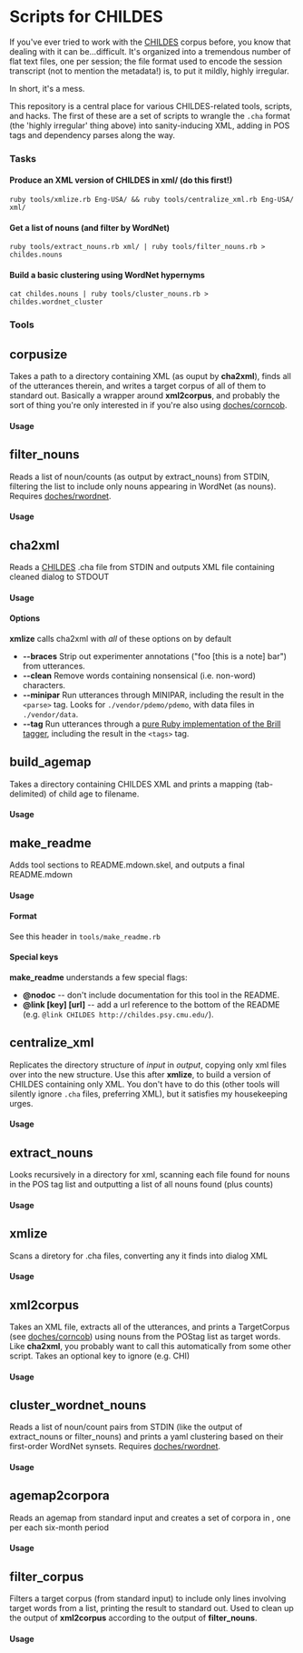 # Scripts for CHILDES

If you've ever tried to work with the [CHILDES][] corpus before, you know that dealing with it can be...difficult. It's
organized into a tremendous number of flat text files, one per session; the file format used to encode the session transcript (not to
mention the metadata!) is, to put it mildly, highly irregular. 

In short, it's a mess.

This repository is a central place for various CHILDES-related tools, scripts, and hacks. The first of these are a set of scripts to wrangle the `.cha` format (the 'highly irregular' thing above) into sanity-inducing XML, adding in POS tags and dependency parses along the way.

### Tasks

#### Produce an XML version of CHILDES in xml/ (do this first!)

    ruby tools/xmlize.rb Eng-USA/ && ruby tools/centralize_xml.rb Eng-USA/ xml/

#### Get a list of nouns (and filter by WordNet)

    ruby tools/extract_nouns.rb xml/ | ruby tools/filter_nouns.rb > childes.nouns

#### Build a basic clustering using WordNet hypernyms

    cat childes.nouns | ruby tools/cluster_nouns.rb > childes.wordnet_cluster

### Tools

## corpusize

Takes a path to a directory containing XML (as ouput by **cha2xml**),
finds all of the utterances therein, and writes a target corpus of
all of them to standard out. Basically a wrapper around **xml2corpus**,
and probably the sort of thing you're only interested in if you're also
using [doches/corncob][].

#### Usage





## filter\_nouns

Reads a list of noun/counts (as output by extract_nouns) from STDIN,
filtering the list to include only nouns appearing in WordNet (as nouns).
Requires [doches/rwordnet][].


#### Usage





## cha2xml

Reads a [CHILDES][] .cha file from STDIN and outputs XML file containing cleaned
dialog to STDOUT

#### Usage


#### Options

**xmlize** calls cha2xml with *all* of these options on by default

   + **--braces** Strip out experimenter annotations ("foo [this is a note] bar") from utterances.
   + **--clean** Remove words containing nonsensical (i.e. non-word) characters.
   + **--minipar** Run utterances through MINIPAR, including the result in the `<parse>` tag. Looks for `./vendor/pdemo/pdemo`, with data files in `./vendor/data`.
   + **--tag** Run utterances through a [pure Ruby implementation of the Brill tagger](http://rubygems.org/gems/rbtagger), including the result in the `<tags>` tag.




## build\_agemap

Takes a directory containing CHILDES XML and prints a 
mapping (tab-delimited) of child age to filename.

#### Usage





## make\_readme

Adds tool sections to README.mdown.skel, and outputs a final
README.mdown

#### Usage


#### Format

See this header in `tools/make_readme.rb`

#### Special keys

**make_readme** understands a few special flags:

   + **@nodoc** -- don't include documentation for this tool in the README.
   + **@link [key] [url]** -- add a url reference to the bottom of the README (e.g. `@link CHILDES http://childes.psy.cmu.edu/`).




## centralize\_xml

Replicates the directory structure of *input* in *output*, copying
only xml files over into the new structure. Use this after **xmlize**, 
to build a version of CHILDES containing only XML. You don't have to 
do this (other tools will silently ignore `.cha` files, preferring XML), 
but it satisfies my housekeeping urges.

#### Usage





## extract\_nouns

Looks recursively in a directory for xml, scanning each file found
for nouns in the POS tag list and outputting a list of all nouns
found (plus counts)

#### Usage





## xmlize

Scans a diretory for .cha files, converting any it finds into dialog XML

#### Usage





## xml2corpus

Takes an XML file, extracts all of the utterances, and prints a TargetCorpus
(see [doches/corncob][]) using nouns from the POStag list as target words.
Like **cha2xml**, you probably want to call this automatically from some 
other script.
Takes an optional key to ignore (e.g. CHI)

#### Usage





## cluster\_wordnet\_nouns

Reads a list of noun/count pairs from STDIN (like the output of
extract_nouns or filter_nouns) and prints a yaml clustering based
on their first-order WordNet synsets. 
Requires [doches/rwordnet][].

#### Usage





## agemap2corpora

Reads an agemap from standard input and creates a set of corpora in <output>,
one per each six-month period

#### Usage





## filter\_corpus

Filters a target corpus (from standard input) to include only lines involving target
words from a list, printing the result to standard out. Used to clean up the output 
of **xml2corpus** according to the output of **filter_nouns**.

#### Usage





  [doches/corncob]: http://github.com/doches/corncob
  [doches/rwordnet]: http://github.com/doches/rwordnet
  [CHILDES]: http://childes.psy.cmu.edu/
